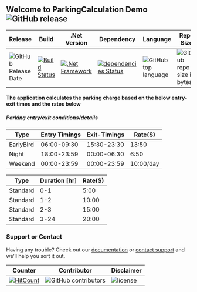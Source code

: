 ## Welcome to ParkingCalculation Demo ![GitHub release](https://img.shields.io/github/release/ajeetx/ParkingCalculation.Demo.svg?style=for-the-badge)

	
| Release | Build | .Net Version | Dependency | Language | Repo Size  |
| ---     | ---   | ---    | ---        | ---    | ---        |
|![GitHub Release Date](https://img.shields.io/github/release-date/ajeetx/ParkingCalculation.Demo.svg?style=plastic) | [![Build Status](https://travis-ci.org/AJEETX/ParkingCalculation.Demo.png?branch=master&style=for-the-badge)](https://travis-ci.org/AJEETX/ParkingCalculation.Demo) | [![.Net Framework](https://img.shields.io/badge/DotNet-4.6.1-blue.svg?style=plastic)](https://www.microsoft.com/en-au/download/details.aspx?id=49981) | [![dependencies Status](https://img.shields.io/badge/dependency-none-brightgreen.svg?style=plastic)](https://img.shields.io/badge/dependency-none-brightgreen.svg) | ![GitHub top language](https://img.shields.io/github/languages/top/ajeetx/ParkingCalculation.Demo.svg) |![GitHub repo size in bytes](https://img.shields.io/github/repo-size/ajeetx/ParkingCalculation.Demo.svg)

#### The application calculates the parking charge based on the below entry-exit times and the rates below

##### Parking entry/exit conditions/details

| Type | Entry Timings | Exit-Timings | Rate($) |
| ---  | ---           | ---          | ---  | 
| EarlyBird | 06:00-09:30 | 15:30-23:30 | 13:50 |
| Night | 18:00-23:59 | 00:00-06:30 | 6:50 |
| Weekend | 00:00-23:59 | 00:00-23:59 | 10:00/day |


| Type | Duration [hr] | Rate($) |
| ---  | ---           | ---     | 
| Standard | 0-1 | 5:00 |
| Standard | 1-2 | 10:00 |
| Standard | 2-3 | 15:00 |
| Standard | 3-24 | 20:00 |


### Support or Contact

Having any trouble? Check out our [documentation](https://github.com/AJEETX/ParkingCalculation.Demo/blob/master/README.md) or [contact support](mailto:ajeetkumar@email.com) and we’ll help you sort it out.

|  Counter   | Contributor | Disclaimer
| ---        | ---         | --- |
|[ ![HitCount](http://hits.dwyl.io/ajeetx/ParkingCalculation.Demo/projects/1.svg)](http://hits.dwyl.io/ajeetx/ParkingCalculation.Demo/projects/1) | ![GitHub contributors](https://img.shields.io/github/contributors/ajeetx/ParkingCalculation.Demo.svg?style=plastic)|![license](https://img.shields.io/github/license/ajeetx/ParkingCalculation.Demo.svg?style=plastic)




